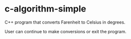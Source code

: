 # c-algorithm-simple

C++ program that converts Farenheit to Celsius in degrees.

User can continue to make conversions or exit the program.
